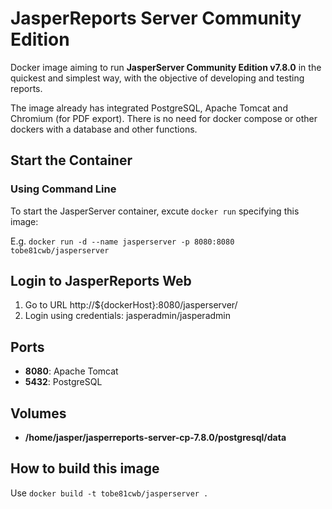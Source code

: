 # JasperReports Server Community Edition
Docker image aiming to run **JasperServer Community Edition v7.8.0** in the quickest and simplest way, with the objective of developing and testing reports.

The image already has integrated PostgreSQL, Apache Tomcat and Chromium (for PDF export). There is no need for docker compose or other dockers with a database and other functions.

## Start the Container
### Using Command Line
To start the JasperServer container, excute `docker run` specifying this image:

E.g. `docker run -d --name jasperserver -p 8080:8080 tobe81cwb/jasperserver`


## Login to JasperReports Web
1. Go to URL http://${dockerHost}:8080/jasperserver/
2. Login using credentials: jasperadmin/jasperadmin


## Ports
* **8080**: Apache Tomcat
* **5432**: PostgreSQL


## Volumes
* **/home/jasper/jasperreports-server-cp-7.8.0/postgresql/data**

## How to build this image
Use `docker build -t tobe81cwb/jasperserver .` 
